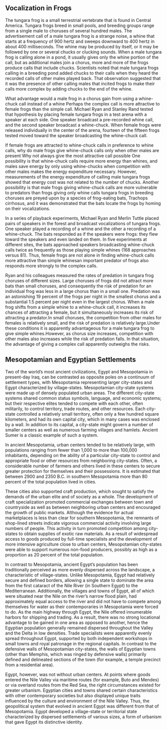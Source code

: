 ## Vocalization in Frogs

The tungara frog is a small terrestrial vertebrate that is found in Central America. Tungara frogs breed in small pools, and breeding groups range from a single male to choruses of several hundred males. The advertisement call of a male tungara frog is a strange noise, a whine that starts at a frequency of 900 hertz and sweeps downward to 400 hertz in about 400 milliseconds. The whine may be produced by itself, or it may be followed by one or several chucks or clucking sounds. When a male tungara frog is calling alone in a pond, it usually gives only the whine portion of the call, but as additional males join a chorus, more and more of the frogs produce calls that include chucks. Scientists noted that male tungara frogs calling in a breeding pond added chucks to their calls when they heard the recorded calls of other males played back. That observation suggested that it was the presence of other calling males that incited frogs to make their calls more complex by adding chucks to the end of the whine.

What advantage would a male frog in a chorus gain from using a whine-chuck call instead of a whine Perhaps the complex call is more attractive to female frogs than the simple call. Michael Ryan and Stanley Rand tested that hypothesis by placing female tungara frogs in a test arena with a speaker at each side. One speaker broadcast a pre-recorded whine call, and the second speaker broadcast a whine-chuck. When female frogs were released individually in the center of the arena, fourteen of the fifteen frogs tested moved toward the speaker broadcasting the whine-chuck call.

If female frogs are attracted to whine-chuck calls in preference to whine calls, why do male frogs give whine-chuck calls only when other males are present Why not always give the most attractive call possible One possibility is that whine-chuck calls require more energy than whines, and males save energy by only using whine-chucks when competition with other males makes the energy expenditure necessary. However, measurements of the energy expenditure of calling male tungara frogs showed that energy cost was not related to the number of chucks. Another possibility is that male frogs giving whine-chuck calls are more vulnerable to predators than frogs giving only whine calls tungara frogs in breeding choruses are preyed upon by a species of frog-eating bats, Trachops cirrhosus, and it was demonstrated that the bats locate the frogs by homing on their vocalizations.

In a series of playback experiments, Michael Ryan and Merlin Tuttle placed pairs of speakers in the forest and broadcast vocalizations of tungara frogs. One speaker played a recording of a whine and the other a recording of a whine-chuck. The bats responded as if the speakers were frogs: they flew toward the speakers and even landed on them. In five experiments at different sites, the bats approached speakers broadcasting whine-chuck calls twice as frequently as those playing simple whines (168 approaches versus 81). Thus, female frogs are not alone in finding whine-chuck calls more attractive than simple whinesan important predator of frogs also responds more strongly to the complex calls.

Ryan and his colleagues measured the rates of predation in tungara frog choruses of different sizes. Large choruses of frogs did not attract more bats than small choruses, and consequently the risk of predation for an individual frog was less in a large chorus than in a small one. Predation was an astonishing 19 percent of the frogs per night in the smallest chorus and a substantial 1.5 percent per night even in the largest chorus. When a male frog shifts from a simple whine to a whine-chuck call, it increases its chances of attracting a female, but it simultaneously increases its risk of attracting a predator.In small choruses, the competition from other males for females is relatively small, and the risk of predation is relatively large.Under these conditions it is apparently advantageous for a male tungara frog to give simple whines.However, as chorus size increases, competition with other males also increases while the risk of predation falls. In that situation, the advantage of giving a complex call apparently outweighs the risks.

## Mesopotamian and Egyptian Settlements

Two of the world’s most ancient civilizations, Egypt and Mesopotamia in present-day Iraq, can be contrasted as opposite poles on a continuum of settlement types, with Mesopotamia representing larger city-states and Egypt characterized by village-states. Mesopotamian city-state systems were made up of densely populated urban areas. The different city-state systems shared common status symbols, language, and economic systems; but their respective elites tended to compete with each other, often militarily, to control territory, trade routes, and other resources. Each city-state controlled a relatively small territory, often only a few hundred square kilometers, and had its own capital city, which in many cases was enclosed by a wall. In addition to its capital, a city-state might govern a number of smaller centers as well as numerous farming villages and hamlets. Ancient Sumer is a classic example of such a system.

In ancient Mesopotamia, urban centers tended to be relatively large, with populations ranging from fewer than 1,000 to more than 100,000 inhabitants, depending on the ability of a particular city-state to control and appropriate food or other resources from neighboring city-states. Often, a considerable number of farmers and others lived in these centers to secure greater protection for themselves and their possessions. It is estimated that between 2900 and 2350 B.C. in southern Mesopotamia more than 80 percent of the total population lived in cities.

These cities also supported craft production, which sought to satisfy the demands of the urban elite and of society as a whole. The development of craft specialization promoted commercial exchanges between town and countryside as well as between neighboring urban centers and encouraged the growth of public markets. Although the evidence for actual marketplaces is less than clear for southern Mesopotamia, the remnants of shop-lined streets indicate vigorous commercial activity involving large numbers of people. This activity in turn promoted competition among city-states to obtain supplies of exotic raw materials. As a result of widespread access to goods produced by full-time specialists and the development of more intensive agriculture close to urban centers, Mesopotamian city-states were able to support numerous non-food producers, possibly as high as a proportion as 20 percent of the total population.

In contrast to Mesopotamia, ancient Egypt’s population has been traditionally perceived as more evenly dispersed across the landscape, a characteristic of village-states. Unlike Mesopotamia, Egypt had relatively secure and defined borders, allowing a single state to dominate the area from the first cataract of the Nile River (in Southern Egypt) to the Mediterranean. Additionally, the villages and towns of Egypt, all of which were situated near the Nile on the river’s narrow flood plain, had approximately equal access to the river and did not have to compete among themselves for water as their contemporaries in Mesopotamia were forced to do. As the main highway through Egypt, the Nile offered innumerable harbors for shipping and trading. As a result, there was no strong locational advantage to be gained in one area as opposed to another, hence the Egyptian population generally remained dispersed throughout the Valley and the Delta in low densities. Trade specialists were apparently evenly spread throughout Egypt, supported by both independent workshops in small towns and royal patronage in the regional capitals. In contrast to the defensive walls of Mesopotamian city-states, the walls of Egyptian towns (other than Memphis, which was ringed by defensive walls) primarily defined and delineated sections of the town (for example, a temple precinct from a residential area).

Egypt, however, was not without urban centers. At points where goods entered the Nile Valley via maritime routes (for example, Buto and Mendes) or via overland routes from the Red Sea, the right circumstances existed for greater urbanism. Egyptian cities and towns shared certain characteristics with other contemporary societies but also displayed unique traits influenced by the culture and environment of the Nile Valley. Thus, the geopolitical system that evolved in ancient Egypt was different from that of Mesopotamia. Egypt developed a village-state or territorial state characterized by dispersed settlements of various sizes, a form of urbanism that gave Egypt its distinctive identity.